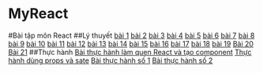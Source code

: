 # MyReact
#Bài tập môn React
##Lý thuyết
[bài 1](https://codepen.io/nguyenngocxuanquynh/pen/zYabGEq)
[bài 2](https://codepen.io/nguyenngocxuanquynh/pen/wvXOaPQ)
[bài 3](https://codepen.io/nguyenngocxuanquynh/pen/ExRMjQg)
[bài 4](https://codepen.io/nguyenngocxuanquynh/pen/abKMOQJ)
[bài 5](https://codepen.io/nguyenngocxuanquynh/pen/qBKvdLP)
[bài 6](https://codepen.io/nguyenngocxuanquynh/pen/gOKEpZQ)
[bài 7](https://codepen.io/nguyenngocxuanquynh/pen/poKYJYJ)
[bài 8](https://codepen.io/nguyenngocxuanquynh/pen/abKMvby)
[bài 9](https://codepen.io/nguyenngocxuanquynh/pen/vYrKmmQ)
[bài 10](https://codepen.io/nguyenngocxuanquynh/pen/JjZKJEV)
[bài 11](https://codepen.io/nguyenngocxuanquynh/pen/mdKWvOR)
[bài 12](https://codepen.io/nguyenngocxuanquynh/pen/qBKrgRE)
[bài 13](https://codepen.io/nguyenngocxuanquynh/pen/zYaZXYP)
[bài 14](https://codepen.io/nguyenngocxuanquynh/pen/xxzdqYa)
[bài 15](https://codepen.io/nguyenngocxuanquynh/pen/KKemmzo)
[bài 16](https://codepen.io/nguyenngocxuanquynh/pen/WNyXLOa)
[bài 17](https://codepen.io/nguyenngocxuanquynh/pen/VwdrqRr)
[bài 18](https://codepen.io/nguyenngocxuanquynh/pen/ZERqMxQ)
[bài 19](https://codepen.io/nguyenngocxuanquynh/pen/abKXjEK)
[Bài 20](https://codepen.io/nguyenngocxuanquynh/pen/mdKvjKb)
[Bài 21](https://codepen.io/nguyenngocxuanquynh/pen/GRGzBGR)
##Thực hành
[Bài thực hành làm quen React và tạo component](https://codesandbox.io/s/old-cdn-lvgorj?file=/src/App.js)
[Thực hành dùng props và sate](https://codepen.io/nguyenngocxuanquynh/pen/poKGZQW)
[Bài thực hành số 1](https://codesandbox.io/s/pensive-dan-ucnhjp?file=/src/index.js)
[Bài thực hành số 2](https://codepen.io/nguyenngocxuanquynh/pen/VwdRvrq)
